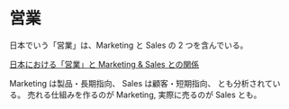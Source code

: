 # 営業

日本でいう「営業」は、Marketing と Sales の 2 つを含んでいる。

[日本における「営業」と Marketing & Sales との関係](https://kwansei-ac.jp/iba/journals/review/BandA_review_vol17_p33-50.pdf)

Marketing は製品・長期指向、
Sales は顧客・短期指向、
とも分析されている。
売れる仕組みを作るのが Marketing, 実際に売るのが Sales とも。
